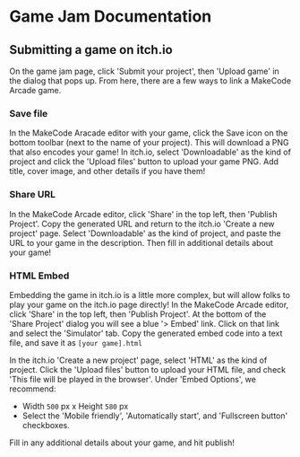 # Game Jam Documentation

## Submitting a game on itch.io

On the game jam page, click 'Submit your project', then 'Upload game' in the dialog that pops up. From here, there are a few ways to link a MakeCode Arcade game.

### Save file

In the MakeCode Aracade editor with your game, click the Save icon on the bottom toolbar (next to the name of your project). This will download a PNG that also encodes your game! In itch.io, select 'Downloadable' as the kind of project and click the 'Upload files' button to upload your game PNG. Add title, cover image, and other details if you have them!

### Share URL

In the MakeCode Arcade editor, click 'Share' in the top left, then 'Publish Project'. Copy the generated URL and return to the itch.io 'Create a new project' page. Select 'Downloadable' as the kind of project, and paste the URL to your game in the description. Then fill in additional details about your game!

### HTML Embed

Embedding the game in itch.io is a little more complex, but will allow folks to play your game on the itch.io page directly! In the MakeCode Arcade editor, click 'Share' in the top left, then 'Publish Project'. At the bottom of the 'Share Project' dialog you will see a blue '> Embed' link. Click on that link and select the 'Simulator' tab. Copy the generated embed code into a text file, and save it as `[your game].html`

In the itch.io 'Create a new project' page, select 'HTML' as the kind of project. Click the 'Upload files' button to upload your HTML file, and check 'This file will be played in the browser'. Under 'Embed Options', we recommend:
* Width `500` px x Height `580` px
* Select the 'Mobile friendly', 'Automatically start', and 'Fullscreen button' checkboxes.

Fill in any additional details about your game, and hit publish!
